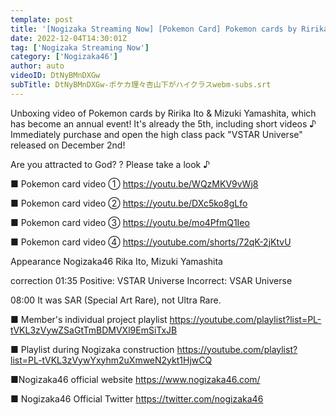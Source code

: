 ```yaml
---
template: post
title: '[Nogizaka Streaming Now] [Pokemon Card] Pokemon cards by Ririka Ito & Mizuki Yamashita'
date: 2022-12-04T14:30:01Z
tag: ['Nogizaka Streaming Now']
category: ['Nogizaka46']
author: auto 
videoID: DtNyBMnDXGw
subTitle: DtNyBMnDXGw-ポケカ理々杏山下がハイクラスwebm-subs.srt
---
```

Unboxing video of Pokemon cards by Ririka Ito & Mizuki Yamashita, which has become an annual event! It's already the 5th, including short videos ♪
Immediately purchase and open the high class pack "VSTAR Universe" released on December 2nd!

Are you attracted to God? ?
Please take a look ♪

■ Pokemon card video ①
https://youtu.be/WQzMKV9vWj8

■ Pokemon card video ②
https://youtu.be/DXc5ko8gLfo

■ Pokemon card video ③
https://youtu.be/mo4PfmQ1Ieo

■ Pokemon card video ④
https://youtube.com/shorts/72qK-2jKtvU

Appearance
Nogizaka46 Rika Ito, Mizuki Yamashita

correction
01:35
Positive: VSTAR Universe
Incorrect: VSAR Universe

08:00
It was SAR (Special Art Rare), not Ultra Rare.

■ Member's individual project playlist
https://youtube.com/playlist?list=PL-tVKL3zVywZSaGtTmBDMVXl9EmSiTxJB

■ Playlist during Nogizaka construction
https://youtube.com/playlist?list=PL-tVKL3zVywYxyhm2uXmweN2ykt1HjwCQ

■Nogizaka46 official website
https://www.nogizaka46.com/

■ Nogizaka46 Official Twitter
https://twitter.com/nogizaka46
